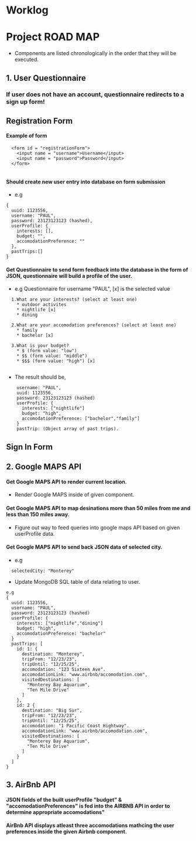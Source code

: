 # Worklog 

# Project ROAD MAP

* Components are listed chronologically in the order that they will be executed. 

## 1. User Questionnaire 
### If user does not have an account, questionnaire redirects to a sign up form! 

## Registration Form

#### Example of form 

``` 
  <form id = "registrationForm">
    <input name = "username">Username</input>
    <input name = "password">Password</input>
  </form>
  
``` 

#### Should create new user entry into database on form submission 
* e.g 
``` 
{
  uuid: 1123556,
  username: "PAUL",
  password: 23123123123 (hashed),
  userProfile: { 
    interests: [], 
    budget: "", 
    accomodationPreference: ""
  },
  pastTrips:[]
}

``` 

#### Get Questionnaire to send form feedback into the database in the form of JSON, questionnaire will build a profile of the user. 

* e.g Questionnaire for username "PAUL", [x] is the selected value

``` 
  1.What are your interests? (select at least one)
    * outdoor activites 
    * nightlife [x]
    * dining
  
  2.What are your accomodation preferences? (select at least one)
    * family
    * bachelor [x]
  
  3.What is your budget? 
    * $ (form value: "low")
    * $$ (form value: "middle")
    * $$$ (form value: "high") [x]
  

``` 

* The result should be, 

``` 
    username: "PAUL",
    uuid: 1123556,
    password: 23123123123 (hashed)
    userProfile: {
      interests: ["nightlife"]
      budget: "high", 
      accomodationPreference: ["bachelor","family"]
    }
    pastTrip: (Object array of past trips).

``` 


## Sign In Form 


## 2. Google MAPS API
####  Get Google MAPS API to render current location.
  * Render Google MAPS inside of given component. 
####  Get Google MAPS API to map desinations more than 50 miles from me and less than 150 miles away. 
  * Figure out way to feed queries into google maps API based on given userProfile data. 
####  Get Google MAPS API to send back JSON data of selected city. 
  * e.g 
  ``` 
    selectedCity: "Monterey"
  ``` 
  * Update MongoDB SQL table of data relating to user. 
  ``` 
  e.g 
  { 
    uuid: 1123556,
    username: "PAUL",
    password: 23123123123 (hashed)
    userProfile: {
      interests: ["nightlife","dining"]
      budget: "high", 
      accomodationPreference: "bachelor"
    }
    pastTrips: [
      id: 1: {
        destination: "Monterey", 
        tripFrom: "12/23/23",
        tripUntil: "12/25/25",
        accomodation: "123 Sixteen Ave". 
        accomodationLink: "www.airbnb/accomodation.com",
        visitedDestinations: [
          "Monterey Bay Aquarium",
          "Ten Mile Drive"
        ]
      }, 
      id: 2 { 
        destination: "Big Sur", 
        tripFrom: "12/23/23",
        tripUntil: "12/25/25",
        accomodation: "1 Pacific Coast Hightway". 
        accomodationLink: "www.airbnb/accomodation.com",
        visitedDestinations: [
          "Monterey Bay Aquarium",
          "Ten Mile Drive"
        ]
      }
    ]
  }
  ``` 

## 3. AirBnb API 
#### JSON fields of the built userProfile "budget" & "accomodationPreferences" is fed into the AIRBNB API in order to determine appropriate accomodations"  

####  AirBnb API displays atleast three accomodations mathcing the user preferences inside the given Airbnb component. 

